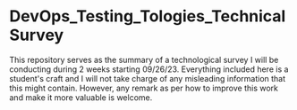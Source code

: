 # DevOps_Testing_Tologies_TechnicalSurvey
This repository serves as the summary of a technological survey I will be conducting during 2 weeks starting 09/26/23. Everything included here is a student's craft and I will not take charge of any misleading information that this might contain. However, any remark as per how to improve this work and make it more valuable is welcome.
